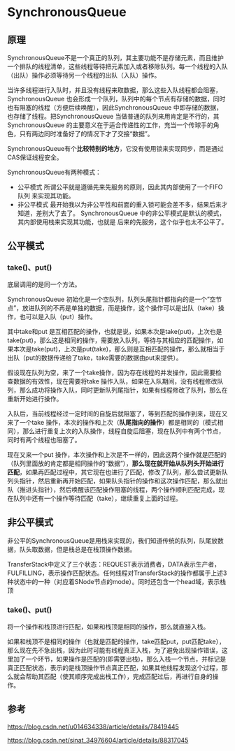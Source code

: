 # SynchronousQueue



## 原理

SynchronousQueue不是一个真正的队列，其主要功能不是存储元素，而且维护一个排队的线程清单，这些线程等待把元素加入或者移除队列。每一个线程的入队（出队）操作必须等待另一个线程的出队（入队）操作。

当许多线程进行入队时，并且没有线程来取数据，那么这些入队线程都会阻塞，SynchronousQueue 也会形成一个队列，队列中的每个节点有存储的数据，同时也有阻塞的线程（方便后续唤醒），因此SynchronousQueue 中即存储的数据，也存储了线程。把SynchronousQueue 当做普通的队列来用肯定是不行的，其SynchronousQueue 的主要意义在于适合传递性的工作，充当一个传球手的角色，只有两边同时准备好了的情况下才了交接“数据”。

SynchronousQueue有个**比较特别的地方**，它没有使用锁来实现同步，而是通过CAS保证线程安全。



SynchronousQueue有两种模式：

- 公平模式
  所谓公平就是遵循先来先服务的原则，因此其内部使用了一个FIFO队列 来实现其功能。
- 非公平模式
  最开始我以为非公平性和前面的重入锁可能会差不多，结果后来才知道，差别大了去了。
  SynchronousQueue 中的非公平模式是默认的模式，其内部使用栈来实现其功能，也就是 后来的先服务，这个似乎也太不公平了。



## 公平模式



### take()、put()

底层调用的是同一个方法。

SynchronousQueue 初始化是一个空队列，队列头尾指针都指向的是一个”空节点”，放进队列的不再是单独的数据，而是操作，这个操作可以是出队（take）操作，也可以是入队（put）操作。

其中take和put 是互相匹配的操作，也就是说，如果本次是take(put)，上次也是take(put)，那么这是相同的操作，需要放入队列，等待与其相应的匹配操作，如果本次是take(put)，上次是put(take)，那么则是互相匹配的操作，那么就相当于出队（put的数据传递给了take，take需要的数据由put来提供）。



假设现在队列为空，来了一个take操作，因为存在线程的并发操作，因此需要检查数据的有效性，现在需要将take 操作入队，如果在入队期间，没有线程修改队列，那么成功将操作入队，同时更新队列尾指针，如果有线程修改了队列，那么在重新开始进行操作。

入队后，当前线程经过一定时间的自旋后就阻塞了，等到匹配的操作到来，现在又来了一个take 操作，本次的操作和上次（**队尾指向的操作**）都是相同的（模式相同），那么进行重复上次的入队操作，线程自旋后阻塞，现在队列中有两个节点，同时有两个线程也阻塞了。

现在又来一个put 操作，本次操作和上次是不一样的，因此这两个操作就是匹配的（队列里面放的肯定都是相同操作的“数据”），**那么现在就开始从队列头开始进行匹配**，如果再匹配过程中，其它现在也进行了匹配，修改了队列，那么尝试更新队列头指针，然后重新再开始匹配，如果队头指针的操作和这次操作匹配，那么就出队（推进头指针），然后唤醒该匹配操作阻塞的线程，两个操作顺利匹配完成，现在队列中还有一个操作等待匹配（take），继续重复上面的过程。



## 非公平模式

非公平的SynchronousQueue是用栈来实现的，我们知道传统的队列，队尾放数据，队头取数据，但是栈总是在栈顶操作数据。

TransferStack中定义了三个状态：REQUEST表示消费者，DATA表示生产者，FULFILLING，表示操作匹配状态。任何线程对TransferStack的操作都属于上述3种状态中的一种（对应着SNode节点的mode）。同时还包含一个head域，表示栈顶



### take()、put()

将一个操作和栈顶进行匹配，如果和栈顶是相同的操作，那么就直接入栈。

如果和栈顶不是相同的操作（也就是匹配的操作，take匹配put，put匹配take），那么现在先不急出栈，因为此时可能有线程真正入栈，为了避免出现操作错误，这里加了一个环节，如果操作是匹配的(即需要出栈)，那么入栈一个节点，并标记是真正匹配状态，表示的是栈顶操作节点真正匹配，如果其他线程发现这个过程，那么就会帮助其匹配（使其顺序完成出栈工作），完成匹配过后，再进行自身的操作。















## 参考

https://blog.csdn.net/u014634338/article/details/78419445

https://blog.csdn.net/sinat_34976604/article/details/88317045